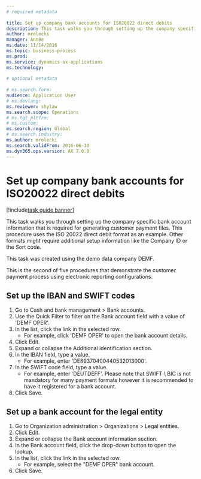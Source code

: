 ```yaml
--- 
# required metadata 
 
title: Set up company bank accounts for ISO20022 direct debits
description: This task walks you through setting up the company specific bank account information that is required for generating customer payment files. 
author: mrolecki
manager: AnnBe 
ms.date: 11/14/2016
ms.topic: business-process 
ms.prod:  
ms.service: dynamics-ax-applications 
ms.technology:  
 
# optional metadata 
 
# ms.search.form:   
audience: Application User 
# ms.devlang:  
ms.reviewer: shylaw
ms.search.scope: Operations 
# ms.tgt_pltfrm:  
# ms.custom:  
ms.search.region: Global
# ms.search.industry: 
ms.author: mrolecki
ms.search.validFrom: 2016-06-30 
ms.dyn365.ops.version: AX 7.0.0 
---
```

# Set up company bank accounts for ISO20022 direct debits

[!include[task guide banner](../../includes/task-guide-banner.md)]

This task walks you through setting up the company specific bank account information that is required for generating customer payment files. This procedure uses the ISO 20022 direct debit format as an example. Other formats might require additional setup information like the Company ID or the Sort code.



This task was created using the demo data company DEMF.



This is the second of five procedures that demonstrate the customer payment process using electronic reporting configurations.


## Set up the IBAN and SWIFT codes
1. Go to Cash and bank management > Bank accounts.
2. Use the Quick Filter to filter on the Bank account field with a value of 'DEMF OPER'.
3. In the list, click the link in the selected row.
    * For example, click 'DEMF OPER' to open the bank account details.  
4. Click Edit.
5. Expand or collapse the Additional identification section.
6. In the IBAN field, type a value.
    * For example, enter 'DE89370400440532013000'.  
7. In the SWIFT code field, type a value.
    * For example, enter 'DEUTDEFF'.    Please note that SWIFT \ BIC is not mandatory for many payment formats however it is recommended to have it registered for a bank account.  
8. Click Save.

## Set up a bank account for the legal entity
1. Go to Organization administration > Organizations > Legal entities.
2. Click Edit.
3. Expand or collapse the Bank account information section.
4. In the Bank account field, click the drop-down button to open the lookup.
5. In the list, click the link in the selected row.
    * For example, select the "DEMF OPER" bank account.  
6. Click Save.

